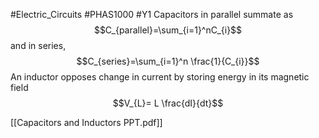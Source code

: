 #Electric_Circuits #PHAS1000 #Y1 
Capacitors in parallel summate as
$$C_{parallel}=\sum_{i=1}^nC_{i}$$
and in series,
$$C_{series}=\sum_{i=1}^n \frac{1}{C_{i}}$$
An inductor opposes change in current by storing energy in its magnetic field
$$V_{L}= L \frac{dI}{dt}$$

[[Capacitors and Inductors PPT.pdf]]

